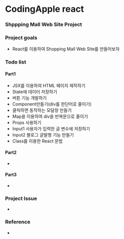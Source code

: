 <h1>CodingApple react</h1>
<h3>Shppping Mall Web Site Project</h3>
<h3>Project goals</h3>
<ul>
    <li>React를 이용하여 Shopping Mall Web Site를 만들어보자</li>
</ul>
<h3>Todo list</h3>
<h4>Part1</h4>
<ul>
    <li>JSX를 이용하여 HTML 페이지 제작하기</li>
    <li>State에 데이터 저장하기</li>
    <li>버튼 기능 개발하기</li>
    <li>Component만들기(div를 한단어로 줄이기)</li>
    <li>클릭하면 동작하는 모달창 만들기</li>
    <li>Map을 이용하여 div을 반복문으로 줄이기</li>
    <li>Props 사용하기</li>
    <li>Input1 사용자가 입력한 글 변수에 저장하기</li>
    <li>Input2 블로그 글발행 기능 만들기</li>
    <li>Class를 이용한 React 문법</li>
</ul>
<h4>Part2</h4>
<ul>
    <li></li>
</ul>
<h4>Part3</h4>
<ul>
    <li></li>
</ul>



<h3>Project Issue</h3>
    <ul>
        <li></li>
    </ul>


<h3>Reference</h3>
    <ul>
        <li></li>
    </ul>
